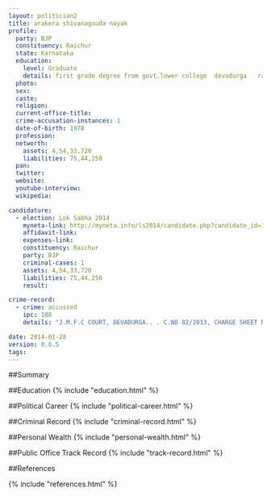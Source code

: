```yaml
---
layout: politician2
title: arakera shivanagouda nayak
profile: 
  party: BJP
  constituency: Raichur
  state: Karnataka
  education: 
    level: Graduate
    details: first grade degree from govt.lower college  devadurga   raichur district   year  1994 95
  photo: 
  sex: 
  caste: 
  religion: 
  current-office-title: 
  crime-accusation-instances: 1
  date-of-birth: 1978
  profession: 
  networth: 
    assets: 4,54,33,720
    liabilities: 75,44,250
  pan: 
  twitter: 
  website: 
  youtube-interview: 
  wikipedia: 

candidature: 
  - election: Lok Sabha 2014
    myneta-link: http://myneta.info/ls2014/candidate.php?candidate_id=1219
    affidavit-link: 
    expenses-link: 
    constituency: Raichur 
    party: BJP
    criminal-cases: 1
    assets: 4,54,33,720
    liabilities: 75,44,250
    result:  

crime-record: 
  - crime: accussed
    ipc: 188
    details: "J.M.F.C COURT, DEVADURGA.. . C.NO 82/2013, CHARGE SHEET NO 75(A)/2013, 1951 UNDER SECTION 130/RP Act., CIVIL JUDGE COURT GULBARGA  CRLP 15853/2013" 

date: 2014-01-28
version: 0.0.5
tags: 
---
```

##Summary


##Education
{% include "education.html" %}


##Political Career
{% include "political-career.html" %}


##Criminal Record
{% include "criminal-record.html" %}


##Personal Wealth
{% include "personal-wealth.html" %}


##Public Office Track Record
{% include "track-record.html" %}


##References


{% include "references.html" %}